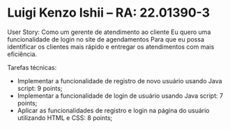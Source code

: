 # Luigi Kenzo Ishii – RA: 22.01390-3

User Story:
Como um gerente de atendimento ao cliente
Eu quero uma funcionalidade de login no site de agendamentos
Para que eu possa identificar os clientes mais rápido e entregar os atendimentos com mais eficiência.

Tarefas técnicas:
- Implementar a funcionalidade de registro de novo usuário usando Java script: 9 points;
- Implementar a funcionalidade de login de usuário usando Java script: 7 points;
- Aplicar as funcionalidades de registro e login na página do usuário utilizando HTML e CSS: 8 points;


